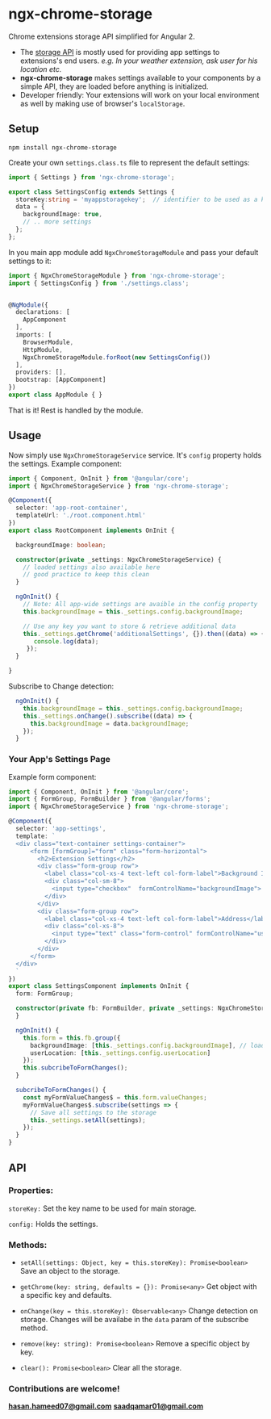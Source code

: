 # ngx-chrome-storage
Chrome extensions storage API simplified for Angular 2.

- The [storage API](https://developer.chrome.com/extensions/storage) is mostly used for providing app settings to extensions's end users. 
*e.g. In your weather extension, ask user for his location etc.*
- **ngx-chrome-storage** makes settings available to your components by a simple API, they are loaded before anything is initialized.
- Developer friendly: Your extensions will work on your local environment as well by making use of browser's `localStorage`.



## Setup

```
npm install ngx-chrome-storage
```

Create your own `settings.class.ts` file to represent the default settings:


```typescript
import { Settings } from 'ngx-chrome-storage';

export class SettingsConfig extends Settings {
  storeKey:string = 'myappstoragekey';  // identifier to be used as a key for storage
  data = {
    backgroundImage: true,
    // .. more settings
  };
};
```

In you main app module add `NgxChromeStorageModule` and pass your default settings to it:

```typescript
import { NgxChromeStorageModule } from 'ngx-chrome-storage';
import { SettingsConfig } from './settings.class';


@NgModule({
  declarations: [
    AppComponent
  ],
  imports: [
    BrowserModule,
    HttpModule,
    NgxChromeStorageModule.forRoot(new SettingsConfig())
  ],
  providers: [],
  bootstrap: [AppComponent]
})
export class AppModule { }
```

That is it! Rest is handled by the module.

## Usage

Now simply use `NgxChromeStorageService` service. It's `config` property holds the settings.
Example component:
```typescript
import { Component, OnInit } from '@angular/core';
import { NgxChromeStorageService } from 'ngx-chrome-storage';

@Component({
  selector: 'app-root-container',
  templateUrl: './root.component.html'
})
export class RootComponent implements OnInit {

  backgroundImage: boolean;

  constructor(private _settings: NgxChromeStorageService) {
    // loaded settings also available here
    // good practice to keep this clean
  }

  ngOnInit() {
    // Note: All app-wide settings are avaible in the config property
    this.backgroundImage = this._settings.config.backgroundImage;

    // Use any key you want to store & retrieve additional data
    this._settings.getChrome('additionalSettings', {}).then((data) => {
       console.log(data);
     });
  }

}
```
Subscribe to Change detection:
```typescript
  ngOnInit() {
    this.backgroundImage = this._settings.config.backgroundImage;
    this._settings.onChange().subscribe((data) => {
      this.backgroundImage = data.backgroundImage;
    });
  }
```

### Your App's Settings Page

Example form component:
```typescript
import { Component, OnInit } from '@angular/core';
import { FormGroup, FormBuilder } from '@angular/forms';
import { NgxChromeStorageService } from 'ngx-chrome-storage';

@Component({
  selector: 'app-settings',
  template: `
  <div class="text-container settings-container">
      <form [formGroup]="form" class="form-horizontal">
        <h2>Extension Settings</h2>
        <div class="form-group row">
          <label class="col-xs-4 text-left col-form-label">Background Image</label>
          <div class="col-sm-8">
            <input type="checkbox"  formControlName="backgroundImage">
          </div>
        </div>
        <div class="form-group row">
          <label class="col-xs-4 text-left col-form-label">Address</label>
          <div class="col-xs-8">
            <input type="text" class="form-control" formControlName="userLocation">
          </div>
        </div>
      </form>
  </div>
  `
})
export class SettingsComponent implements OnInit {
  form: FormGroup;

  constructor(private fb: FormBuilder, private _settings: NgxChromeStorageService) {
  }

  ngOnInit() {
    this.form = this.fb.group({
      backgroundImage: [this._settings.config.backgroundImage], // load from storage
      userLocation: [this._settings.config.userLocation]
    });
    this.subcribeToFormChanges();
  }

  subcribeToFormChanges() {
    const myFormValueChanges$ = this.form.valueChanges;
    myFormValueChanges$.subscribe(settings => {
      // Save all settings to the storage
      this._settings.setAll(settings);
    });
  }
}
```

## API

### Properties:
`storeKey:` Set the key name to be used for main storage.

`config:` Holds the settings.

### Methods:

- `setAll(settings: Object, key = this.storeKey): Promise<boolean>`
  Save an object to the storage.

- `getChrome(key: string, defaults = {}): Promise<any>`
  Get object with a specific key and defaults.

- `onChange(key = this.storeKey): Observable<any>`
  Change detection on storage. Changes will be availabe in the `data` param of the subscribe method.

- `remove(key: string): Promise<boolean>`
  Remove a specific object by key.

- `clear(): Promise<boolean>`
  Clear all the storage.


### Contributions are welcome!

**hasan.hameed07@gmail.com**
**saadqamar01@gmail.com**
